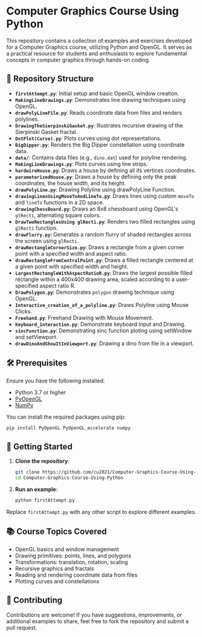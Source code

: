 

# Computer Graphics Course Using Python

This repository contains a collection of examples and exercises developed for a Computer Graphics course, utilizing Python and OpenGL. It serves as a practical resource for students and enthusiasts to explore fundamental concepts in computer graphics through hands-on coding.

## 📁 Repository Structure

* **`firstAttempt.py`**: Initial setup and basic OpenGL window creation.
* **`MakingLineDrawings.py`**: Demonstrates line drawing techniques using OpenGL.
* **`drawPolyLineFile.py`**: Reads coordinate data from files and renders polylines.
* **`DrawingTheSierpinskiGasket.py`**: Illustrates recursive drawing of the Sierpinski Gasket fractal.
* **`DotPlot(Curve).py`**: Plots curves using dot representations.
* **`BigDipper.py`**: Renders the Big Dipper constellation using coordinate data.
* **`data/`**: Contains data files (e.g., `dino.dat`) used for polyline rendering.
* **`MakingLineDrawings.py`**: Plots curves using line strips.
* **`hardwireHouse.py`**: Draws a house by defining all its vertices coordinates.
* **`parameterizedHouse.py`**: Draws a house by defining only the peak coordinates, the house width, and its height. 
* **`drawPolyLine.py`**: Drawing Polyline using drawPolyLine Function.
* **`drawingLinesUsingMoveToAndLineTo.py`**: Draws lines using custom `moveTo` and `lineTo` functions in a 2D space.
* **`drawingChessBoard.py`**: Draws an 8x8 chessboard using OpenGL's `glRecti`, alternating square colors.
* **`DrawTwoRectanglesUsing glRecti.py`**: Renders two filled rectangles using `glRecti` function.
* **`drawFlurry.py`**: Generates a random flurry of shaded rectangles across the screen using `glRecti`.
* **`drawRectangleCornerSize.py`**: Draws a rectangle from a given corner point with a specified width and aspect ratio.
* **`drawRectangleFromCentralPoint.py`**: Draws a filled rectangle centered at a given point with specified width and height.
* **`LargestRectangleWithAspectRatioR.py`**: Draws the largest possible filled rectangle within a 400x400 drawing area, scaled according to a user-specified aspect ratio R.
* **`DrawPolygon.py`**: Demonstrates `polygon` drawing technique using OpenGL.
* **`Interactive_creation_of_a_polyline.py`**: Draws Polyline using Mouse Clicks.
* **`Freehand.py`**: Freehand Drawing with Mouse Movement.
* **`Keyboard_interaction.py`**: Demonstrate keyboard Input and Drawing.
* **`sincFunction.py`**: Demonstrating sinc function ploting using setWindow and setViewport.
* **`drawDinoAndShowItInViewport.py`**: Drawing a dino from file in a viewport.

## 🛠️ Prerequisites

Ensure you have the following installed:

* Python 3.7 or higher
* [PyOpenGL](https://pypi.org/project/PyOpenGL/)
* [NumPy](https://pypi.org/project/numpy/)

You can install the required packages using pip:

```bash
pip install PyOpenGL PyOpenGL_accelerate numpy
```



## 🚀 Getting Started

1. **Clone the repository**:

   ```bash
   git clone https://github.com/cu2021/Computer-Graphics-Course-Using-Python.git
   cd Computer-Graphics-Course-Using-Python
   ```



2. **Run an example**:

   ```bash
   python firstAttempt.py
   ```



Replace `firstAttempt.py` with any other script to explore different examples.

## 📚 Course Topics Covered

* OpenGL basics and window management
* Drawing primitives: points, lines, and polygons
* Transformations: translation, rotation, scaling
* Recursive graphics and fractals
* Reading and rendering coordinate data from files
* Plotting curves and constellations

## 🤝 Contributing

Contributions are welcome! If you have suggestions, improvements, or additional examples to share, feel free to fork the repository and submit a pull request.
